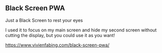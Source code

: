 ## Black Screen PWA

Just a Black Screen to rest your eyes

I used it to focus on my main screen and hide my second screen without cutting the display, but you could use it as you want!

https://www.vivienfabing.com/black-screen-pwa/
